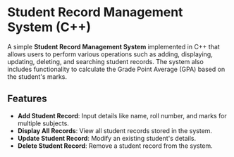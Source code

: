 # Student Record Management System (C++)

A simple **Student Record Management System** implemented in C++ that allows users to perform various operations such as adding, displaying, updating, deleting, and searching student records. The system also includes functionality to calculate the Grade Point Average (GPA) based on the student's marks.

## Features

- **Add Student Record**: Input details like name, roll number, and marks for multiple subjects.
- **Display All Records**: View all student records stored in the system.
- **Update Student Record**: Modify an existing student's details.
- **Delete Student Record**: Remove a student record from the system.


